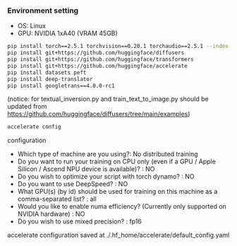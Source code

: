 ### Environment setting 

- OS: Linux
- GPU: NVIDIA 1xA40 (VRAM 45GB)

```bash
pip install torch==2.5.1 torchvision==0.20.1 torchaudio==2.5.1 --index-url https://download.pytorch.org/whl/cu121
pip install git+https://github.com/huggingface/diffusers
pip install git+https://github.com/huggingface/transformers
pip install git+https://github.com/huggingface/accelerate
pip install datasets peft 
pip install deep-translator
pip install googletrans==4.0.0-rc1
```

(notice: for textual_inversion.py and train_text_to_image.py should be updated from https://github.com/huggingface/diffusers/tree/main/examples)

```bash
accelerate config
```

configuration
- Which type of machine are you using?: No distributed training
- Do you want to run your training on CPU only (even if a GPU / Apple Silicon / Ascend NPU device is available)? : NO
- Do you wish to optimize your script with torch dynamo? : NO 
- Do you want to use DeepSpeed? : NO
- What GPU(s) (by id) should be used for training on this machine as a comma-separated list? : all
- Would you like to enable numa efficiency? (Currently only supported on NVIDIA hardware) : NO
- Do you wish to use mixed precision? : fp16 

accelerate configuration saved at ./.hf_home/accelerate/default_config.yaml


